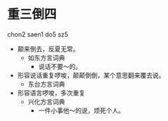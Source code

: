 





# 重三倒四
chon2 saen1 do5 sz5
+ 颠来倒去，反夏无常。
  * 如东方言词典
    - 说话不要～的。
+ 形容说话重复啰唆，颠颠倒倒，某个意思翻来覆去说。
  * 东台方言词典
+ 形容语言啰唆，多次重复
  * 兴化方言词典
    - 一件小事他～的说，烦死个人。
